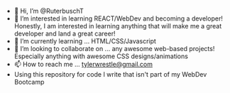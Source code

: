 - 👋 Hi, I’m @RuterbuschT
- 👀 I’m interested in learning REACT/WebDev and becoming a developer! Honestly, I am interested in learning anything that will make me a great developer and land a great career!
- 🌱 I’m currently learning ... HTML/CSS/Javascript
- 💞️ I’m looking to collaborate on ... any awesome web-based projects! Especially anything with awesome CSS designs/animations
- 📫 How to reach me ... tylerwrestle@gmail.com
- Using this repository for code I write that isn't part of my WebDev Bootcamp
<!---
RuterbuschT/RuterbuschT is a ✨ special ✨ repository because its `README.md` (this file) appears on your GitHub profile.
You can click the Preview link to take a look at your changes.
--->
